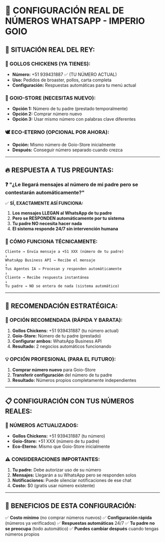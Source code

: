 # 📱 CONFIGURACIÓN REAL DE NÚMEROS WHATSAPP - IMPERIO GOIO

## 👑 **SITUACIÓN REAL DEL REY:**

### **🐔 GOLLOS CHICKENS (YA TIENES):**
- **Número:** +51 939431887 ✅ (TU NÚMERO ACTUAL)
- **Uso:** Pedidos de broaster, pollos, carta completa
- **Configuración:** Respuestas automáticas para tu menú actual

### **🛒 GOIO-STORE (NECESITAS NUEVO):**
- **Opción 1:** Número de tu padre (prestado temporalmente)
- **Opción 2:** Comprar número nuevo
- **Opción 3:** Usar mismo número con palabras clave diferentes

### **🕊️ ECO-ETERNO (OPCIONAL POR AHORA):**
- **Opción:** Mismo número de Goio-Store inicialmente
- **Después:** Conseguir número separado cuando crezca

---

## 🔥 **RESPUESTA A TUS PREGUNTAS:**

### **❓ "¿Le llegará mensajes al número de mi padre pero se contestarán automáticamente?"**

✅ **SÍ, EXACTAMENTE ASÍ FUNCIONA:**

1. **Los mensajes LLEGAN al WhatsApp de tu padre**
2. **Pero se RESPONDEN automáticamente por tu sistema**
3. **Tu padre NO necesita hacer nada**
4. **El sistema responde 24/7 sin intervención humana**

### **🔧 CÓMO FUNCIONA TÉCNICAMENTE:**
```
Cliente → Envía mensaje a +51 XXX (número de tu padre)
↓
WhatsApp Business API → Recibe el mensaje
↓
Tus Agentes IA → Procesan y responden automáticamente
↓
Cliente → Recibe respuesta instantánea
↓
Tu padre → NO se entera de nada (sistema automático)
```

---

## 🎯 **RECOMENDACIÓN ESTRATÉGICA:**

### **🚀 OPCIÓN RECOMENDADA (RÁPIDA Y BARATA):**
1. **Gollos Chickens:** +51 939431887 (tu número actual)
2. **Goio-Store:** Número de tu padre (prestado)
3. **Configurar ambos:** WhatsApp Business API
4. **Resultado:** 2 negocios automáticos funcionando

### **💡 OPCIÓN PROFESIONAL (PARA EL FUTURO):**
1. **Comprar número nuevo** para Goio-Store
2. **Transferir configuración** del número de tu padre
3. **Resultado:** Números propios completamente independientes

---

## 📋 **CONFIGURACIÓN CON TUS NÚMEROS REALES:**

### **🔄 NÚMEROS ACTUALIZADOS:**
- **Gollos Chickens:** +51 939431887 (tu número)
- **Goio-Store:** +51 XXX (número de tu padre)
- **Eco-Eterno:** Mismo que Goio-Store inicialmente

### **⚠️ CONSIDERACIONES IMPORTANTES:**
1. **Tu padre:** Debe autorizar uso de su número
2. **Mensajes:** Llegarán a su WhatsApp pero se responden solos
3. **Notificaciones:** Puede silenciar notificaciones de ese chat
4. **Costo:** $0 (gratis usar número existente)

---

## 🎊 **BENEFICIOS DE ESTA CONFIGURACIÓN:**
✅ **Costo mínimo** (no comprar números nuevos)
✅ **Configuración rápida** (números ya verificados)
✅ **Respuestas automáticas** 24/7
✅ **Tu padre no se preocupa** (todo automático)
✅ **Puedes cambiar después** cuando tengas números propios